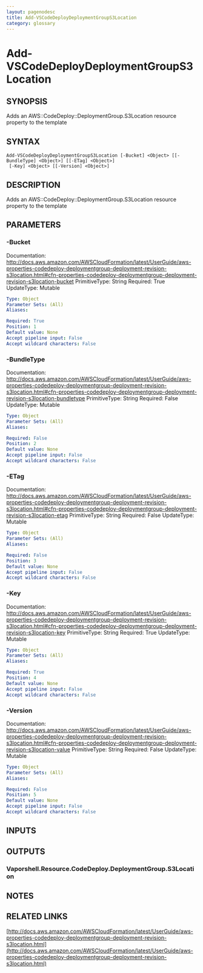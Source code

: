 ```yaml
---
layout: pagenodesc
title: Add-VSCodeDeployDeploymentGroupS3Location
category: glossary
---
```


# Add-VSCodeDeployDeploymentGroupS3Location

## SYNOPSIS
Adds an AWS::CodeDeploy::DeploymentGroup.S3Location resource property to the template

## SYNTAX

```
Add-VSCodeDeployDeploymentGroupS3Location [-Bucket] <Object> [[-BundleType] <Object>] [[-ETag] <Object>]
 [-Key] <Object> [[-Version] <Object>]
```

## DESCRIPTION
Adds an AWS::CodeDeploy::DeploymentGroup.S3Location resource property to the template

## PARAMETERS

### -Bucket
Documentation: http://docs.aws.amazon.com/AWSCloudFormation/latest/UserGuide/aws-properties-codedeploy-deploymentgroup-deployment-revision-s3location.html#cfn-properties-codedeploy-deploymentgroup-deployment-revision-s3location-bucket
PrimitiveType: String
Required: True
UpdateType: Mutable

```yaml
Type: Object
Parameter Sets: (All)
Aliases: 

Required: True
Position: 1
Default value: None
Accept pipeline input: False
Accept wildcard characters: False
```

### -BundleType
Documentation: http://docs.aws.amazon.com/AWSCloudFormation/latest/UserGuide/aws-properties-codedeploy-deploymentgroup-deployment-revision-s3location.html#cfn-properties-codedeploy-deploymentgroup-deployment-revision-s3location-bundletype
PrimitiveType: String
Required: False
UpdateType: Mutable

```yaml
Type: Object
Parameter Sets: (All)
Aliases: 

Required: False
Position: 2
Default value: None
Accept pipeline input: False
Accept wildcard characters: False
```

### -ETag
Documentation: http://docs.aws.amazon.com/AWSCloudFormation/latest/UserGuide/aws-properties-codedeploy-deploymentgroup-deployment-revision-s3location.html#cfn-properties-codedeploy-deploymentgroup-deployment-revision-s3location-etag
PrimitiveType: String
Required: False
UpdateType: Mutable

```yaml
Type: Object
Parameter Sets: (All)
Aliases: 

Required: False
Position: 3
Default value: None
Accept pipeline input: False
Accept wildcard characters: False
```

### -Key
Documentation: http://docs.aws.amazon.com/AWSCloudFormation/latest/UserGuide/aws-properties-codedeploy-deploymentgroup-deployment-revision-s3location.html#cfn-properties-codedeploy-deploymentgroup-deployment-revision-s3location-key
PrimitiveType: String
Required: True
UpdateType: Mutable

```yaml
Type: Object
Parameter Sets: (All)
Aliases: 

Required: True
Position: 4
Default value: None
Accept pipeline input: False
Accept wildcard characters: False
```

### -Version
Documentation: http://docs.aws.amazon.com/AWSCloudFormation/latest/UserGuide/aws-properties-codedeploy-deploymentgroup-deployment-revision-s3location.html#cfn-properties-codedeploy-deploymentgroup-deployment-revision-s3location-value
PrimitiveType: String
Required: False
UpdateType: Mutable

```yaml
Type: Object
Parameter Sets: (All)
Aliases: 

Required: False
Position: 5
Default value: None
Accept pipeline input: False
Accept wildcard characters: False
```

## INPUTS

## OUTPUTS

### Vaporshell.Resource.CodeDeploy.DeploymentGroup.S3Location

## NOTES

## RELATED LINKS

[http://docs.aws.amazon.com/AWSCloudFormation/latest/UserGuide/aws-properties-codedeploy-deploymentgroup-deployment-revision-s3location.html](http://docs.aws.amazon.com/AWSCloudFormation/latest/UserGuide/aws-properties-codedeploy-deploymentgroup-deployment-revision-s3location.html)


